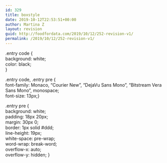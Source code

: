 ```yaml
---
id: 329
title: boxstyle
date: 2019-10-12T22:53:51+00:00
author: Martina Z
layout: revision
guid: http://foodfordata.com/2019/10/12/252-revision-v1/
permalink: /2019/10/12/252-revision-v1/
---
```

.entry code {  
background: white;  
color: black;  
}

.entry code, .entry pre {  
font-family: Monaco, &#8220;Courier New&#8221;, &#8220;DejaVu Sans Mono&#8221;, &#8220;Bitstream Vera Sans Mono&#8221;, monospace;  
font-size: 13px;}

.entry pre {  
background: white;  
padding: 18px 20px;  
margin: 30px 0;  
border: 1px solid #ddd;  
line-height: 19px;  
white-space: pre-wrap;  
word-wrap: break-word;  
overflow-x: auto;  
overflow-y: hidden; }